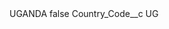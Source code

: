 <?xml version="1.0" encoding="UTF-8"?>
<CustomMetadata xmlns="http://soap.sforce.com/2006/04/metadata" xmlns:xsi="http://www.w3.org/2001/XMLSchema-instance" xmlns:xsd="http://www.w3.org/2001/XMLSchema">
    <label>UGANDA</label>
    <protected>false</protected>
    <values>
        <field>Country_Code__c</field>
        <value xsi:type="xsd:string">UG</value>
    </values>
</CustomMetadata>

